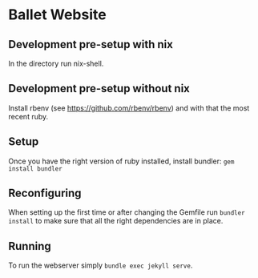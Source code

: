 # Ballet Website

## Development pre-setup with nix

In the directory run nix-shell.

## Development pre-setup without nix

Install rbenv (see <https://github.com/rbenv/rbenv>) and with that the most recent ruby.

## Setup

Once you have the right version of ruby installed, install bundler: `gem install bundler`

## Reconfiguring

When setting up the first time or after changing the Gemfile run `bundler install` to make sure that all the right dependencies are in place.

## Running

To run the webserver simply `bundle exec jekyll serve`.
